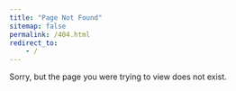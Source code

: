 ```yaml
---
title: "Page Not Found"
sitemap: false
permalink: /404.html
redirect_to:
    - /
---
```


Sorry, but the page you were trying to view does not exist.
